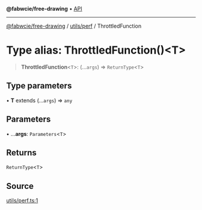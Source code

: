 **@fabwcie/free-drawing** • [API](../../../README.md)

***

[@fabwcie/free-drawing](../../../README.md) / [utils/perf](../README.md) / ThrottledFunction

# Type alias: ThrottledFunction()\<T\>

> **ThrottledFunction**\<`T`\>: (...`args`) => `ReturnType`\<`T`\>

## Type parameters

• **T** extends (...`args`) => `any`

## Parameters

• ...**args**: `Parameters`\<`T`\>

## Returns

`ReturnType`\<`T`\>

## Source

[utils/perf.ts:1](https://github.com/fabienwnklr/free-drawing/blob/master/src/utils/perf.ts#L1)

